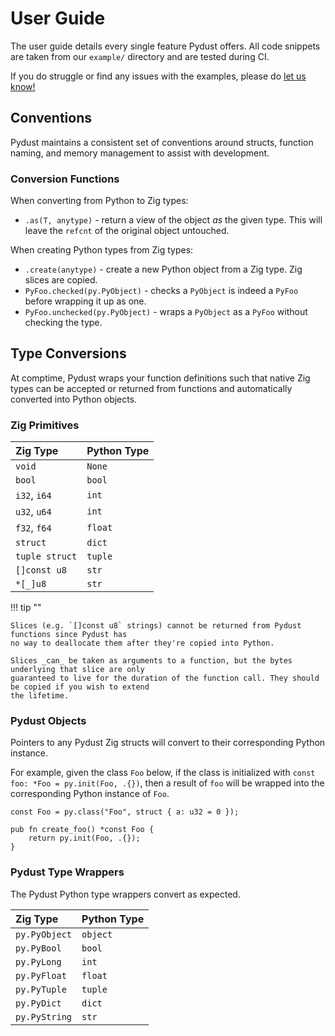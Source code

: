 # User Guide

The user guide details every single feature Pydust offers. All code snippets are taken
from our `example/` directory and are tested during CI. 

If you do struggle or find any issues with the examples, please do [let us know!](https://github.com/fulcrum-so/ziggy-pydust/issues)

## Conventions

Pydust maintains a consistent set of conventions around structs, function naming, and memory 
management to assist with development. 

### Conversion Functions

When converting from Python to Zig types:

* `.as(T, anytype)` - return a view of the object *as* the given type. This will leave the `refcnt` of the original object untouched.

When creating Python types from Zig types:

* `.create(anytype)` - create a new Python object from a Zig type. Zig slices are copied.
* `PyFoo.checked(py.PyObject)` - checks a `PyObject` is indeed a `PyFoo` before wrapping it up as one.
* `PyFoo.unchecked(py.PyObject)` - wraps a `PyObject` as a `PyFoo` without checking the type.

## Type Conversions

At comptime, Pydust wraps your function definitions such that native Zig types can be accepted
or returned from functions and automatically converted into Python objects.

### Zig Primitives

| Zig Type       | Python Type  |
|:---------------| :----------- |
| `void`         | `None`       |
| `bool`         | `bool`       |
| `i32`, `i64`   | `int`        |
| `u32`, `u64`   | `int`        |
| `f32`, `f64`   | `float`      |
| `struct`       | `dict`       |
| `tuple struct` | `tuple`      |
| `[]const u8`   | `str`        |
| `*[_]u8`       | `str`        |

!!! tip ""

    Slices (e.g. `[]const u8` strings) cannot be returned from Pydust functions since Pydust has 
    no way to deallocate them after they're copied into Python.

    Slices _can_ be taken as arguments to a function, but the bytes underlying that slice are only
    guaranteed to live for the duration of the function call. They should be copied if you wish to extend
    the lifetime.

### Pydust Objects

Pointers to any Pydust Zig structs will convert to their corresponding Python instance. 

For example, given the class `Foo` below,
if the class is initialized with `const foo: *Foo = py.init(Foo, .{})`,
then a result of `foo` will be wrapped into the corresponding Python instance of
`Foo`. 

```zig title="foo.zig"
const Foo = py.class("Foo", struct { a: u32 = 0 });

pub fn create_foo() *const Foo {
    return py.init(Foo, .{});
} 
```

### Pydust Type Wrappers

The Pydust Python type wrappers convert as expected.

| Zig Type      | Python Type  |
| :------------ | :----------- |
| `py.PyObject` | `object`     |
| `py.PyBool`   | `bool`       |
| `py.PyLong`   | `int`        |
| `py.PyFloat`  | `float`      |
| `py.PyTuple`  | `tuple`      |
| `py.PyDict`   | `dict`       |
| `py.PyString` | `str`        |
